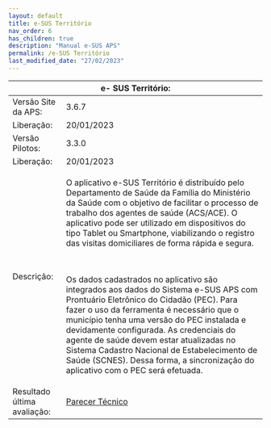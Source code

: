 ```yaml
---
layout: default
title: e-SUS Território
nav_order: 6
has_children: true
description: "Manual e-SUS APS"
permalink: /e-SUS Território
last_modified_date: "27/02/2023"
---
```


<link rel="stylesheet" href="https://stackpath.bootstrapcdn.com/bootstrap/4.1.3/css/bootstrap.min.css" integrity="sha384-MCw98/SFnGE8fJT3GXwEOngsV7Zt27NXFoaoApmYm81iuXoPkFOJwJ8ERdknLPMO" crossorigin="anonymous">

<script src="https://code.jquery.com/jquery-3.3.1.slim.min.js" integrity="sha384-q8i/X+965DzO0rT7abK41JStQIAqVgRVzpbzo5smXKp4YfRvH+8abtTE1Pi6jizo" crossorigin="anonymous"></script>
<script src="https://cdnjs.cloudflare.com/ajax/libs/popper.js/1.14.3/umd/popper.min.js" integrity="sha384-ZMP7rVo3mIykV+2+9J3UJ46jBk0WLaUAdn689aCwoqbBJiSnjAK/l8WvCWPIPm49" crossorigin="anonymous"></script>
<script src="https://stackpath.bootstrapcdn.com/bootstrap/4.1.3/js/bootstrap.min.js" integrity="sha384-ChfqqxuZUCnJSK3+MXmPNIyE6ZbWh2IMqE241rYiqJxyMiZ6OW/JmZQ5stwEULTy" crossorigin="anonymous"></script>

<table class="table table-striped">
  <thead class="thead-dark">
    <tr>
      <th style ="text-align:center;" scope="col" colspan="2">e- SUS Território:</th>            
    </tr>
  </thead>

  <tbody>
    <tr>
      <td>Versão Site da APS:</td>
      <td>3.6.7</td>      
    </tr>   
    <tr>
      <td>Liberação:</td>
      <td>20/01/2023</td>      
    </tr>	  
    <tr>
      <td>Versão Pilotos:</td>
      <td>3.3.0</td>      
    </tr>	  
    <tr>
      <td>Liberação:</td>
      <td>20/01/2023</td>      
    </tr>	   
    <tr>
      <td>Descrição:</td>
      <td>
      <p>O aplicativo e-SUS Território é distribuído pelo Departamento de Saúde da Família do Ministério da Saúde com o objetivo de facilitar o processo de trabalho dos agentes de saúde (ACS/ACE). O aplicativo pode ser utilizado em dispositivos do tipo Tablet ou Smartphone, viabilizando o registro das visitas domiciliares de forma rápida e segura.</p>
		<br>
		<p>Os dados cadastrados no aplicativo são integrados aos dados do Sistema e-SUS APS com Prontuário Eletrônico do Cidadão (PEC). Para fazer o uso da ferramenta é necessário que o município tenha uma versão do PEC instalada e devidamente configurada. As credenciais do agente de saúde devem estar atualizadas no Sistema Cadastro Nacional de Estabelecimento de Saúde (SCNES). Dessa forma, a sincronização do aplicativo com o PEC será efetuada.</p>			 
      </td>      
    </tr>
	  <tr>
      <td>Resultado última avaliação:</td>
      <td><a href="#">Parecer Técnico</a></td>      
    </tr>     
  </tbody>
</table>
